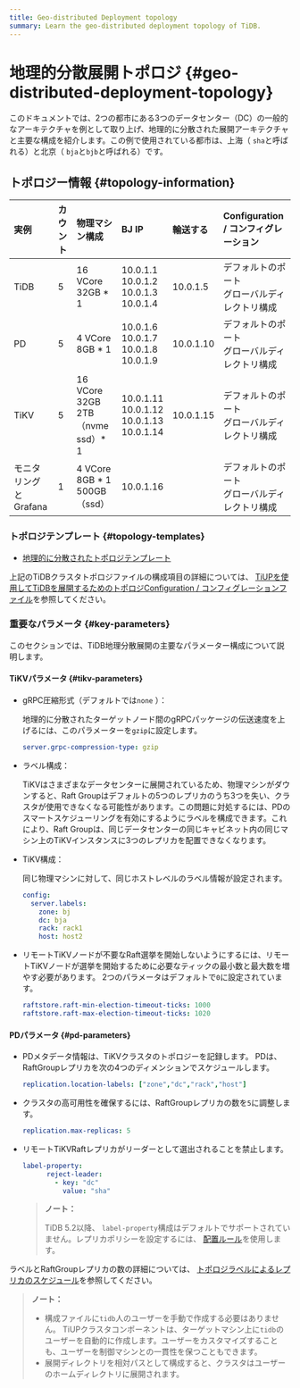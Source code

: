 ```yaml
---
title: Geo-distributed Deployment topology
summary: Learn the geo-distributed deployment topology of TiDB.
---
```


# 地理的分散展開トポロジ {#geo-distributed-deployment-topology}

このドキュメントでは、2つの都市にある3つのデータセンター（DC）の一般的なアーキテクチャを例として取り上げ、地理的に分散された展開アーキテクチャと主要な構成を紹介します。この例で使用されている都市は、上海（ `sha`と呼ばれる）と北京（ `bja`と`bjb`と呼ばれる）です。

## トポロジー情報 {#topology-information}

| 実例             | カウント | 物理マシン構成                        | BJ IP                                                  | 輸送する      | Configuration / コンフィグレーション  |
| :------------- | :--- | :----------------------------- | :----------------------------------------------------- | :-------- | :-------------------------- |
| TiDB           | 5    | 16 VCore 32GB * 1              | 10.0.1.1<br/> 10.0.1.2<br/> 10.0.1.3<br/> 10.0.1.4     | 10.0.1.5  | デフォルトのポート<br/>グローバルディレクトリ構成 |
| PD             | 5    | 4 VCore 8GB * 1                | 10.0.1.6<br/> 10.0.1.7<br/> 10.0.1.8<br/> 10.0.1.9     | 10.0.1.10 | デフォルトのポート<br/>グローバルディレクトリ構成 |
| TiKV           | 5    | 16 VCore 32GB 2TB（nvme ssd）* 1 | 10.0.1.11<br/> 10.0.1.12<br/> 10.0.1.13<br/> 10.0.1.14 | 10.0.1.15 | デフォルトのポート<br/>グローバルディレクトリ構成 |
| モニタリングとGrafana | 1    | 4 VCore 8GB * 1 500GB（ssd）     | 10.0.1.16                                              |           | デフォルトのポート<br/>グローバルディレクトリ構成 |

### トポロジテンプレート {#topology-templates}

-   [地理的に分散されたトポロジテンプレート](https://github.com/pingcap/docs/blob/master/config-templates/geo-redundancy-deployment.yaml)

上記のTiDBクラスタトポロジファイルの構成項目の詳細については、 [TiUPを使用してTiDBを展開するためのトポロジConfiguration / コンフィグレーションファイル](/tiup/tiup-cluster-topology-reference.md)を参照してください。

### 重要なパラメータ {#key-parameters}

このセクションでは、TiDB地理分散展開の主要なパラメーター構成について説明します。

#### TiKVパラメータ {#tikv-parameters}

-   gRPC圧縮形式（デフォルトでは`none` ）：

    地理的に分散されたターゲットノード間のgRPCパッケージの伝送速度を上げるには、このパラメーターを`gzip`に設定します。

    ```yaml
    server.grpc-compression-type: gzip
    ```

-   ラベル構成：

    TiKVはさまざまなデータセンターに展開されているため、物理マシンがダウンすると、Raft Groupはデフォルトの5つのレプリカのうち3つを失い、クラスタが使用できなくなる可能性があります。この問題に対処するには、PDのスマートスケジューリングを有効にするようにラベルを構成できます。これにより、Raft Groupは、同じデータセンターの同じキャビネット内の同じマシン上のTiKVインスタンスに3つのレプリカを配置できなくなります。

-   TiKV構成：

    同じ物理マシンに対して、同じホストレベルのラベル情報が設定されます。

    ```yaml
    config:
      server.labels:
        zone: bj
        dc: bja
        rack: rack1
        host: host2
    ```

-   リモートTiKVノードが不要なRaft選挙を開始しないようにするには、リモートTiKVノードが選挙を開始するために必要なティックの最小数と最大数を増やす必要があります。 2つのパラメータはデフォルトで`0`に設定されています。

    ```yaml
    raftstore.raft-min-election-timeout-ticks: 1000
    raftstore.raft-max-election-timeout-ticks: 1020
    ```

#### PDパラメータ {#pd-parameters}

-   PDメタデータ情報は、TiKVクラスタのトポロジーを記録します。 PDは、RaftGroupレプリカを次の4つのディメンションでスケジュールします。

    ```yaml
    replication.location-labels: ["zone","dc","rack","host"]
    ```

-   クラスタの高可用性を確保するには、RaftGroupレプリカの数を`5`に調整します。

    ```yaml
    replication.max-replicas: 5
    ```

-   リモートTiKVRaftレプリカがリーダーとして選出されることを禁止します。

    ```yaml
    label-property:
          reject-leader:
            - key: "dc"
              value: "sha"
    ```

    > **ノート：**
    >
    > TiDB 5.2以降、 `label-property`構成はデフォルトでサポートされていません。レプリカポリシーを設定するには、 [配置ルール](/configure-placement-rules.md)を使用します。

ラベルとRaftGroupレプリカの数の詳細については、 [トポロジラベルによるレプリカのスケジュール](/schedule-replicas-by-topology-labels.md)を参照してください。

> **ノート：**
>
> -   構成ファイルに`tidb`人のユーザーを手動で作成する必要はありません。 TiUPクラスタコンポーネントは、ターゲットマシン上に`tidb`のユーザーを自動的に作成します。ユーザーをカスタマイズすることも、ユーザーを制御マシンとの一貫性を保つこともできます。
> -   展開ディレクトリを相対パスとして構成すると、クラスタはユーザーのホームディレクトリに展開されます。
